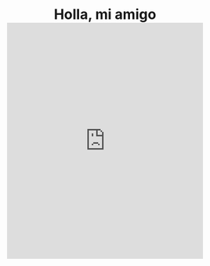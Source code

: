 <h1 align="center"> Holla, mi amigo <iframe src="https://giphy.com/embed/1S9kD6xm4601O" width="400" height="480" frameBorder="0" class="giphy-embed" allowFullScreen></h1>

- 🤔 I’m currently learning full stack webdev
    - Hibernate
    - Java servlets
    - Java jpa
    - Spring Boot 
